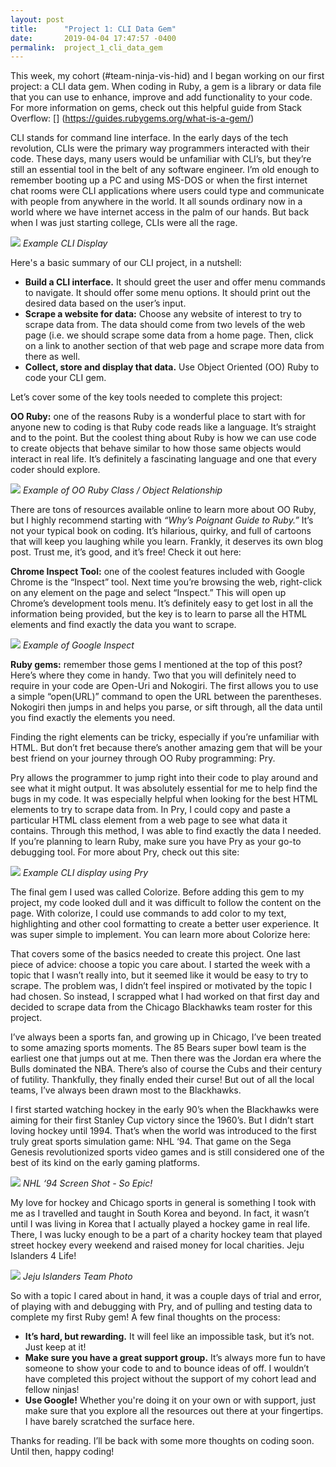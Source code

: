 ```yaml
---
layout: post
title:      "Project 1: CLI Data Gem"
date:       2019-04-04 17:47:57 -0400
permalink:  project_1_cli_data_gem
---
```



This week, my cohort (#team-ninja-vis-hid) and I began working on our first project: a CLI data gem.  When coding in Ruby, a gem is a library or data file that you can use to enhance, improve and add functionality to your code.  For more information on gems, check out this helpful guide from Stack Overflow: [] (https://guides.rubygems.org/what-is-a-gem/)

CLI stands for command line interface.  In the early days of the tech revolution, CLIs were the primary way programmers interacted with their code.  These days, many users would be unfamiliar with CLI’s, but they’re still an essential tool in the belt of any software engineer.  I’m old enough to remember booting up a PC and using MS-DOS or when the first internet chat rooms were CLI applications where users could type and communicate with people from anywhere in the world.  It all sounds ordinary now in a world where we have internet access in the palm of our hands.  But back when I was just starting college, CLIs were all the rage. 

![](https://images.techhive.com/images/article/2014/05/freenas-menu-100300525-orig.jpg)
*Example CLI Display*

Here's a basic summary of our CLI project, in a nutshell: 
* **Build a CLI interface.**  It should greet the user and offer menu commands to navigate.  It should offer some menu options.  It should print out the desired data based on the user’s input.  
* **Scrape a website for data:** Choose any website of interest to try to scrape data from.  The data should come from two levels of the web page (i.e. we should scrape some data from a home page.  Then, click on a link to another section of that web page and scrape more data from there as well.  
* **Collect, store and display that data.** Use Object Oriented (OO) Ruby to code your CLI gem.

Let’s cover some of the key tools needed to complete this project:

**OO Ruby:** one of the reasons Ruby is a wonderful place to start with for anyone new to coding is that Ruby code reads like a language.  It’s straight and to the point.  But the coolest thing about Ruby is how we can use code to create objects that behave similar to how those same objects would interact in real life.  It’s definitely a fascinating language and one that every coder should explore.  

![](https://d2aw5xe2jldque.cloudfront.net/books/ruby/images/class_instance_diagram.jpg)
*Example of OO Ruby Class / Object Relationship*

There are tons of resources available online to learn more about OO Ruby, but I highly recommend starting with *“Why’s Poignant Guide to Ruby.”*  It’s not your typical book on coding.  It’s hilarious, quirky, and full of cartoons that will keep you laughing while you learn.  Frankly, it deserves its own blog post.  Trust me, it’s good, and it’s free!  Check it out here: 
[](https://poignant.guide/)

**Chrome Inspect Tool:** one of the coolest features included with Google Chrome is the “Inspect” tool.  Next time you’re browsing the web, right-click on any element on the page and select “Inspect.”  This will open up Chrome’s development tools menu.  It’s definitely easy to get lost in all the information being provided, but the key is to learn to parse all the HTML elements and find exactly the data you want to scrape.  

![](http://img.ezlocal.com/j/Step-3-Modify-Code.png)
*Example of Google Inspect*

**Ruby gems:** remember those gems I mentioned at the top of this post?  Here’s where they come in handy.  Two that you will definitely need to require in your code are Open-Uri and Nokogiri.  The first allows you to use a simple “open(URL)” command to open the URL between the parentheses.  Nokogiri then jumps in and helps you parse, or sift through, all the data until you find exactly the elements you need.  

Finding the right elements can be tricky, especially if you’re unfamiliar with HTML.  But don’t fret because there’s another amazing gem that will be your best friend on your journey through OO Ruby programming: Pry.  

Pry allows the programmer to jump right into their code to play around and see what it might output.  It was absolutely essential for me to help find the bugs in my code.  It was especially helpful when looking for the best HTML elements to try to scrape data from.  In Pry, I could copy and paste a particular HTML class element from a web page to see what data it contains.  Through this method, I was able to find exactly the data I needed.  If you’re planning to learn Ruby, make sure you have Pry as your go-to debugging tool. For more about Pry, check out this site: [](https://pryrepl.org/)

![](https://i0.wp.com/www.rubyguides.com/wp-content/uploads/2015/07/pry-binding.png)
*Example CLI display using Pry*

The final gem I used was called Colorize.  Before adding this gem to my project, my code looked dull and it was difficult to follow the content on the page.  With colorize, I could use commands to add color to my text, highlighting and other cool formatting to create a better user experience.  It was super simple to implement.  You can learn more about Colorize here: [](https://github.com/fazibear/colorize/blob/master/README.md)

That covers some of the basics needed to create this project.  One last piece of advice: choose a topic you care about.  I started the week with a topic that I wasn’t really into, but it seemed like it would be easy to try to scrape.  The problem was, I didn’t feel inspired or motivated by the topic I had chosen.  So instead, I scrapped what I had worked on that first day and decided to scrape data from the Chicago Blackhawks team roster for this project.  

I’ve always been a sports fan, and growing up in Chicago, I’ve been treated to some amazing sports moments.  The 85 Bears super bowl team is the earliest one that jumps out at me.  Then there was the Jordan era where the Bulls dominated the NBA.  There’s also of course the Cubs and their century of futility.  Thankfully, they finally ended their curse!   But out of all the local teams, I’ve always been drawn most to the Blackhawks.  

I first started watching hockey in the early 90’s when the Blackhawks were aiming for their first Stanley Cup victory since the 1960’s.  But I didn’t start loving hockey until 1994.  That’s when the world was introduced to the first truly great sports simulation game: NHL ‘94.  That game on the Sega Genesis revolutionized sports video games and is still considered one of the best of its kind on the early gaming platforms. 

![](https://s.yimg.com/ny/api/res/1.2/xw_IOuIRxB9TIferCwg_jA--~A/YXBwaWQ9aGlnaGxhbmRlcjtzbT0xO3c9NjMwO2g9NDE2O2lsPXBsYW5l/http://media.zenfs.com/en/blogs/sptusnhlexperts/faFSAsaffssa.jpg)
*NHL ‘94 Screen Shot - So Epic!*

My love for hockey and Chicago sports in general is something I took with me as I travelled and taught in South Korea and beyond.  In fact, it wasn’t until I was living in Korea that I actually played a hockey game in real life.  There, I was lucky enough to be a part of a charity hockey team that played street hockey every weekend and raised money for local charities.  Jeju Islanders 4 Life!

![](http://www.erichevesyphotography.com/wp-content/uploads/2016/01/Blog6_15MeaningfulPhotos2015-1-of-22.jpg)
*Jeju Islanders Team Photo*

So with a topic I cared about in hand, it was a couple days of trial and error, of playing with and debugging with Pry, and of pulling and testing data to complete my first Ruby gem!  A few final thoughts on the process:
* **It’s hard, but rewarding.**  It will feel like an impossible task, but it’s not.  Just keep at it!
* **Make sure you have a great support group.**  It’s always more fun to have someone to show your code to and to bounce ideas of off.  I wouldn’t have completed this project without the support of my cohort lead and fellow ninjas!
* **Use Google!** Whether you're doing it on your own or with support,  just make sure that you explore all the resources out there at your fingertips.  I have barely scratched the surface here.  

Thanks for reading.  I’ll be back with some more thoughts on coding soon.  Until then, happy coding!  

